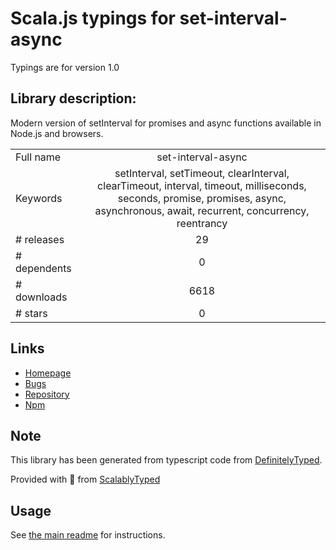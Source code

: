 
# Scala.js typings for set-interval-async

Typings are for version 1.0

## Library description:
Modern version of setInterval for promises and async functions available in Node.js and browsers.

|                    |                 |
| ------------------ | :-------------: |
| Full name          | set-interval-async |
| Keywords           | setInterval, setTimeout, clearInterval, clearTimeout, interval, timeout, milliseconds, seconds, promise, promises, async, asynchronous, await, recurrent, concurrency, reentrancy |
| # releases         | 29 |
| # dependents       | 0 |
| # downloads        | 6618 |
| # stars            | 0 |

## Links
- [Homepage](https://github.com/ealmansi/set-interval-async)
- [Bugs](https://github.com/ealmansi/set-interval-async/issues)
- [Repository](https://github.com/ealmansi/set-interval-async)
- [Npm](https://www.npmjs.com/package/set-interval-async)
    


## Note
This library has been generated from typescript code from [DefinitelyTyped](https://definitelytyped.org).

Provided with :purple_heart: from [ScalablyTyped](https://github.com/oyvindberg/ScalablyTyped)

## Usage
See [the main readme](../../readme.md) for instructions.


